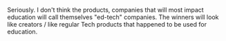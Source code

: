 Seriously. I don't think the products, companies that will most impact education will call themselves "ed-tech" companies. The winners will look like creators / like regular Tech products that happened to be used for education.